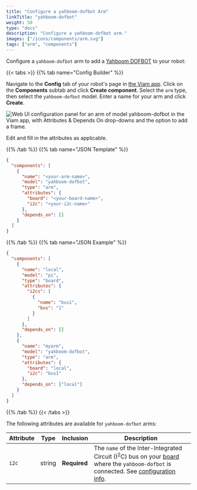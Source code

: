 ```yaml
---
title: "Configure a yahboom-dofbot Arm"
linkTitle: "yahboom-dofbot"
weight: 50
type: "docs"
description: "Configure a yahboom-dofbot arm."
images: ["/icons/components/arm.svg"]
tags: ["arm", "components"]
---
```


Configure a `yahboom-dofbot` arm to add a [Yahboom DOFBOT](https://category.yahboom.net/collections/r-robotics-arm) to your robot:

{{< tabs >}}
{{% tab name="Config Builder" %}}

Navigate to the **Config** tab of your robot's page in [the Viam app](https://app.viam.com).
Click on the **Components** subtab and click **Create component**.
Select the `arm` type, then select the `yahboom-dofbot` model.
Enter a name for your arm and click **Create**.

![Web UI configuration panel for an arm of model yahboom-dofbot in the Viam app, with Attributes & Depends On drop-downs and the option to add a frame.](/components/arm/yahboom-dofbot-ui-config.png)

Edit and fill in the attributes as applicable.

{{% /tab %}}
{{% tab name="JSON Template" %}}

```json {class="line-numbers linkable-line-numbers"}
{
  "components": [
    {
      "name": "<your-arm-name>",
      "model": "yahboom-dofbot",
      "type": "arm",
      "attributes": {
        "board": "<your-board-name>",
        "i2c": "<your-i2c-name>"
      },
      "depends_on": []
    }
  ]
}
```

{{% /tab %}}
{{% tab name="JSON Example" %}}

```json {class="line-numbers linkable-line-numbers"}
{
  "components": [
    {
      "name": "local",
      "model": "pi",
      "type": "board",
      "attributes": {
        "i2cs": [
          {
            "name": "bus1",
            "bus": "1"
          }
        ]
      },
      "depends_on": []
    },
    {
      "name": "myarm",
      "model": "yahboom-dofbot",
      "type": "arm",
      "attributes": {
        "board": "local",
        "i2c": "bus1"
      },
      "depends_on": ["local"]
    }
  ]
}
```

{{% /tab %}}
{{< /tabs >}}

The following attributes are available for `yahboom-dofbot` arms:

<!-- prettier-ignore -->
| Attribute | Type | Inclusion | Description |
| --------- | ---- | ----------| ----------- |
| `i2c`  | string | **Required** | The `name` of the Inter-Integrated Circuit (I<sup>2</sup>C) bus on your [board](/components/board/) where the `yahboom-dofbot` is connected. See [configuration info](/components/board/#i2cs). |
